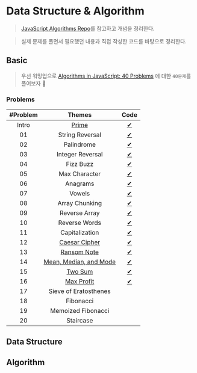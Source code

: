# Data Structure & Algorithm

> [JavaScript Algorithms Repo](https://github.com/trekhleb/javascript-algorithms/blob/master/README.ko-KR.md)를 참고하고 개념을 정리한다.

> 실제 문제를 풀면서 필요했던 내용과 직접 작성한 코드를 바탕으로 정리한다.

## Basic

> 우선 워밍업으로 [Algorithms in JavaScript: 40 Problems](https://medium.com/siliconwat/algorithms-in-javascript-b0bed68f4038) 에 대한 `40문제`를 풀어보자 🚀

### Problems

| #Problem |                       Themes                        |              Code              |
| :------: | :-------------------------------------------------: | :----------------------------: |
|  Intro   |               [Prime](basic/prime.md)               |      [✔](basic/prime.js)       |
|    01    |                   String Reversal                   |  [✔](basic/string-reveral.js)  |
|    02    |                     Palindrome                      |    [✔](basic/palindrome.js)    |
|    03    |                  Integer Reversal                   | [✔](basic/integer-reversal.js) |
|    04    |                      Fizz Buzz                      |     [✔](basic/fizzbuzz.js)     |
|    05    |                    Max Character                    |  [✔](basic/max-character.js)   |
|    06    |                      Anagrams                       |     [✔](basic/anagrams.js)     |
|    07    |                       Vowels                        |      [✔](basic/vowels.js)      |
|    08    |                   Array Chunking                    |  [✔](basic/array-chunking.js)  |
|    09    |                    Reverse Array                    |  [✔](basic/reverse-array.js)   |
|    10    |                    Reverse Words                    |  [✔](basic/reverse-words.js)   |
|    11    |                   Capitalization                    |  [✔](basic/capitalization.js)  |
|    12    |       [Caesar Cipher](basic/caesar-cipher.md)       |  [✔](basic/caesar-cipher.js)   |
|    13    |         [Ransom Note](basic/ransom-note.md)         |   [✔](basic/ransom-note.js)    |
|    14    | [Mean, Median, and Mode](basic/mean-median-mode.md) | [✔](basic/mean-median-mode.js) |
|    15    |             [Two Sum](basic/two-sum.md)             |     [✔](basic/two-sum.js)      |
|    16    |          [Max Profit](basic/max-profit.md)          |    [✔](basic/max-profit.js)    |
|    17    |                Sieve of Eratosthenes                |                                |
|    18    |                      Fibonacci                      |                                |
|    19    |                 Memoized Fibonacci                  |                                |
|    20    |                      Staircase                      |                                |

## Data Structure

## Algorithm
